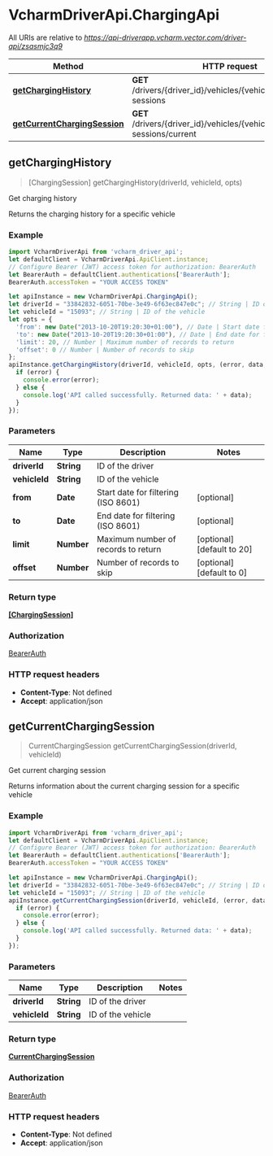 # VcharmDriverApi.ChargingApi

All URIs are relative to *https://api-driverapp.vcharm.vector.com/driver-api/zsasmjc3q9*

Method | HTTP request | Description
------------- | ------------- | -------------
[**getChargingHistory**](ChargingApi.md#getChargingHistory) | **GET** /drivers/{driver_id}/vehicles/{vehicle_id}/charging-sessions | Get charging history
[**getCurrentChargingSession**](ChargingApi.md#getCurrentChargingSession) | **GET** /drivers/{driver_id}/vehicles/{vehicle_id}/charging-sessions/current | Get current charging session



## getChargingHistory

> [ChargingSession] getChargingHistory(driverId, vehicleId, opts)

Get charging history

Returns the charging history for a specific vehicle

### Example

```javascript
import VcharmDriverApi from 'vcharm_driver_api';
let defaultClient = VcharmDriverApi.ApiClient.instance;
// Configure Bearer (JWT) access token for authorization: BearerAuth
let BearerAuth = defaultClient.authentications['BearerAuth'];
BearerAuth.accessToken = "YOUR ACCESS TOKEN"

let apiInstance = new VcharmDriverApi.ChargingApi();
let driverId = "33842832-6051-70be-3e49-6f63ec847e0c"; // String | ID of the driver
let vehicleId = "15093"; // String | ID of the vehicle
let opts = {
  'from': new Date("2013-10-20T19:20:30+01:00"), // Date | Start date for filtering (ISO 8601)
  'to': new Date("2013-10-20T19:20:30+01:00"), // Date | End date for filtering (ISO 8601)
  'limit': 20, // Number | Maximum number of records to return
  'offset': 0 // Number | Number of records to skip
};
apiInstance.getChargingHistory(driverId, vehicleId, opts, (error, data, response) => {
  if (error) {
    console.error(error);
  } else {
    console.log('API called successfully. Returned data: ' + data);
  }
});
```

### Parameters


Name | Type | Description  | Notes
------------- | ------------- | ------------- | -------------
 **driverId** | **String**| ID of the driver | 
 **vehicleId** | **String**| ID of the vehicle | 
 **from** | **Date**| Start date for filtering (ISO 8601) | [optional] 
 **to** | **Date**| End date for filtering (ISO 8601) | [optional] 
 **limit** | **Number**| Maximum number of records to return | [optional] [default to 20]
 **offset** | **Number**| Number of records to skip | [optional] [default to 0]

### Return type

[**[ChargingSession]**](ChargingSession.md)

### Authorization

[BearerAuth](../README.md#BearerAuth)

### HTTP request headers

- **Content-Type**: Not defined
- **Accept**: application/json


## getCurrentChargingSession

> CurrentChargingSession getCurrentChargingSession(driverId, vehicleId)

Get current charging session

Returns information about the current charging session for a specific vehicle

### Example

```javascript
import VcharmDriverApi from 'vcharm_driver_api';
let defaultClient = VcharmDriverApi.ApiClient.instance;
// Configure Bearer (JWT) access token for authorization: BearerAuth
let BearerAuth = defaultClient.authentications['BearerAuth'];
BearerAuth.accessToken = "YOUR ACCESS TOKEN"

let apiInstance = new VcharmDriverApi.ChargingApi();
let driverId = "33842832-6051-70be-3e49-6f63ec847e0c"; // String | ID of the driver
let vehicleId = "15093"; // String | ID of the vehicle
apiInstance.getCurrentChargingSession(driverId, vehicleId, (error, data, response) => {
  if (error) {
    console.error(error);
  } else {
    console.log('API called successfully. Returned data: ' + data);
  }
});
```

### Parameters


Name | Type | Description  | Notes
------------- | ------------- | ------------- | -------------
 **driverId** | **String**| ID of the driver | 
 **vehicleId** | **String**| ID of the vehicle | 

### Return type

[**CurrentChargingSession**](CurrentChargingSession.md)

### Authorization

[BearerAuth](../README.md#BearerAuth)

### HTTP request headers

- **Content-Type**: Not defined
- **Accept**: application/json

